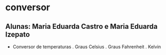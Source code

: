 # conversor
## Alunas: Maria Eduarda Castro e Maria Eduarda Izepato
- Conversor de temperaturas
  . Graus Celsius
  . Graus Fahrenheit
  . Kelvin
